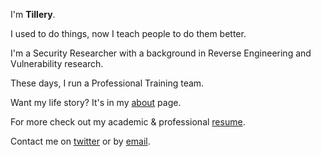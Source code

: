 ---
---

I'm **Tillery**.

I used to do things, now I teach people to do them better.

I'm a Security Researcher with a background in Reverse Engineering and Vulnerability research.

These days, I run a Professional Training team.

Want my life story? It's in my [about] page.

For more check out my academic & professional [resume].

Contact me on [twitter] or by [email].



[projects]: /projects
[resume]: /resume
[twitter]: https://twitter.com/AreTillery
[email]: mailto:contact@tillery.fyi
[about]: /blog/about
